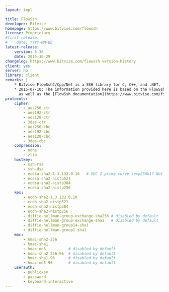 ```yaml
---
layout: impl

title: FlowSsh
developer: Bitvise
homepage: https://www.bitvise.com/flowssh
license: Proprietary
#first-release:
#    date: YYYY-MM-DD
latest-release:
    version: 5.36
    date: 2015-10-29
changelog: https://www.bitvise.com/flowssh-version-history
client: yes
server: no
library: client
remarks: |
    * Bitvise FlowSshC/Cpp/Net is a SSH library for C, C++, and .NET.
    * 2015-07-10: The information provided here is based on the FlowSshC.h header file,
      as well as the [FlowSsh documentation](https://www.bitvise.com/fsd-index).
protocols:
    cipher:
        - aes256-ctr
        - aes192-ctr
        - aes128-ctr
        - 3des-ctr
        - aes256-cbc
        - aes192-cbc
        - aes128-cbc
        - 3des-cbc
    compression:
        - none
        - zlib
    hostkey:
        - ssh-rsa
        - ssh-dsa
        - ecdsa-sha2-1.3.132.0.10   # SEC 2 prime curve secp256k1? Not listed in RFC 5656
        - ecdsa-sha2-nistp521
        - ecdsa-sha2-nistp384
        - ecdsa-sha2-nistp256
    kex:
        - ecdh-sha2-1.3.132.0.10
        - ecdh-sha2-nistp521
        - ecdh-sha2-nistp384
        - ecdh-sha2-nistp256
        - diffie-hellman-group-exchange-sha256 # disabled by default
        - diffie-hellman-group-exchange-sha1   # disabled by default
        - diffie-hellman-group14-sha1
        - diffie-hellman-group1-sha1
    mac:
        - hmac-sha2-256
        - hmac-sha1
        - hmac-md5          # disabled by default
        - hmac-sha2-256-96  # disabled by default
        - hmac-sha1-96      # disabled by default
        - hmac-md5-96       # disabled by default
    userauth:
        - publickey
        - password
        - keyboard-interactive
---
```

